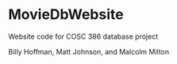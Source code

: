 # MovieDbWebsite

Website code for COSC 386 database project

Billy Hoffman, Matt Johnson, and Malcolm Milton
